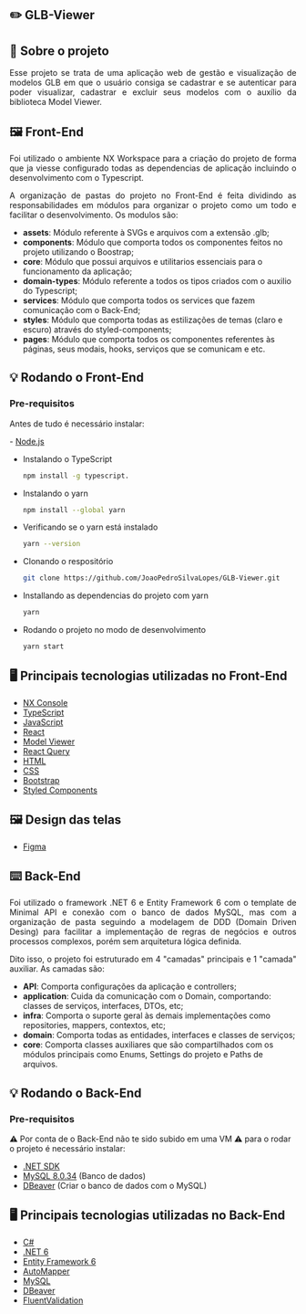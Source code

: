 ## :pencil2: GLB-Viewer

## :file_folder: Sobre o projeto

<p align="justify">
  Esse projeto se trata de uma aplicação web de gestão e visualização de modelos GLB em que o usuário consiga se cadastrar e se autenticar para poder visualizar, cadastrar e excluir seus modelos com o auxílio da biblioteca Model Viewer.
</p>

## 🖼️ Front-End

<p align="justify">
  Foi utilizado o ambiente NX Workspace para a criação do projeto de forma que ja viesse configurado todas as dependencias de aplicação incluindo o desenvolvimento com o Typescript.
</p>
<p align="justify">
  A organização de pastas do projeto no Front-End é feita dividindo as responsabilidades em módulos para organizar o projeto como um todo e facilitar o desenvolvimento. Os modulos são:
</p>

  - **assets**: Módulo referente à SVGs e arquivos com a extensão .glb;
  - **components**: Módulo que comporta todos os componentes feitos no projeto utilizando o Boostrap;
  - **core**: Módulo que possui arquivos e utilitarios essenciais para o funcionamento da aplicação;
  - **domain-types**: Módulo referente a todos os tipos criados com o auxilio do Typescript;
  - **services**: Módulo que comporta todos os services que fazem comunicação com o Back-End;
  - **styles**: Módulo que comporta todas as estilizações de temas (claro e escuro) através do styled-components;
  - **pages**: Módulo que comporta todos os componentes referentes às páginas, seus modais, hooks, serviços que se comunicam e etc.

## 💡 Rodando o Front-End

### Pre-requisitos

<p>Antes de tudo é necessário instalar: </p>  
- <a href="https://nodejs.org/pt-br/download/package-manager">Node.js</a>

* Instalando o TypeScript
  ```sh
  npm install -g typescript.
  ```

* Instalando o yarn
  ```sh
  npm install --global yarn
  ```
  
* Verificando se o yarn está instalado
  ```sh
  yarn --version
  ```

* Clonando o respositório
  ```sh
  git clone https://github.com/JoaoPedroSilvaLopes/GLB-Viewer.git
  ```

* Installando as dependencias do projeto com yarn
  ```sh
  yarn
  ```

* Rodando o projeto no modo de desenvolvimento
  ```sh
  yarn start
  ```

## :desktop_computer: Principais tecnologias utilizadas no Front-End

- <a href="https://nx.dev/recipes/nx-console">NX Console</a>
- <a href="https://www.typescriptlang.org">TypeScript</a>
- <a href="https://developer.mozilla.org/en-US/docs/Web/JavaScript">JavaScript</a>
- <a href="https://react.dev">React</a>
- <a href="https://modelviewer.dev">Model Viewer</a>
- <a href="https://tanstack.com/query/v3/">React Query</a>
- <a href="https://developer.mozilla.org/en-US/docs/Web/HTML">HTML</a>
- <a href="https://developer.mozilla.org/en-US/docs/Web/CSS">CSS</a>
- <a href="https://getbootstrap.com/docs/5.0/getting-started/introduction/">Bootstrap</a>
- <a href="https://styled-components.com">Styled Components</a>

## :framed_picture: Design das telas
- <a href="https://www.figma.com/file/uStAGItdkxaMtKHSh9ToWN/GLB-Viewer?type=design&mode=design&t=yT2c8hd7fQryJPIa-0">Figma</a>

## ⌨️ Back-End

<p align="justify">
  Foi utilizado o framework .NET 6 e Entity Framework 6 com o template de Minimal API e conexão com o banco de dados MySQL, mas com a organização de pasta 
  seguindo a modelagem de DDD (Domain Driven Desing) para facilitar a implementação de regras de negócios e outros processos complexos, porém sem arquitetura lógica definida.
</p>
<p align="justify">
  Dito isso, o projeto foi estruturado em 4 "camadas" principais e 1 "camada" auxiliar. As camadas são:
</p>

  - **API**: Comporta configurações da aplicação e controllers;
  - **application**: Cuida da comunicação com o Domain, comportando: classes de serviços, interfaces, DTOs, etc;
  - **infra**: Comporta o suporte geral às demais implementações como repositories, mappers, contextos, etc;
  - **domain**: Comporta todas as entidades, interfaces e classes de serviços;
  - **core**: Comporta classes auxiliares que são compartilhados com os módulos principais como Enums, Settings do projeto e Paths de arquivos.

## 💡 Rodando o Back-End

### Pre-requisitos

<p> ⚠️ Por conta de o Back-End não te sido subido em uma VM ⚠️ para o rodar o projeto é necessário instalar:  </p>

- <a href="https://dotnet.microsoft.com/en-us/download/visual-studio-sdks">.NET SDK</a>
- <a href="https://dev.mysql.com/downloads/installer/">MySQL 8.0.34</a> (Banco de dados)
- <a href="https://dbeaver.io/download/">DBeaver</a> (Criar o banco de dados com o MySQL) 

## :desktop_computer: Principais tecnologias utilizadas no Back-End

- <a href="https://learn.microsoft.com/pt-br/dotnet/csharp/">C#</a>
- <a href="https://dotnet.microsoft.com/en-us/download/dotnet/6.0">.NET 6</a>
- <a href="https://developer.mozilla.org/en-US/docs/Web/JavaScript">Entity Framework 6</a>
- <a href="https://automapper.org">AutoMapper</a>
- <a href="https://dev.mysql.com/downloads/installer/">MySQL</a>
- <a href="https://dbeaver.io/download/">DBeaver</a>
- <a href="https://fluentvalidation.net">FluentValidation</a>
